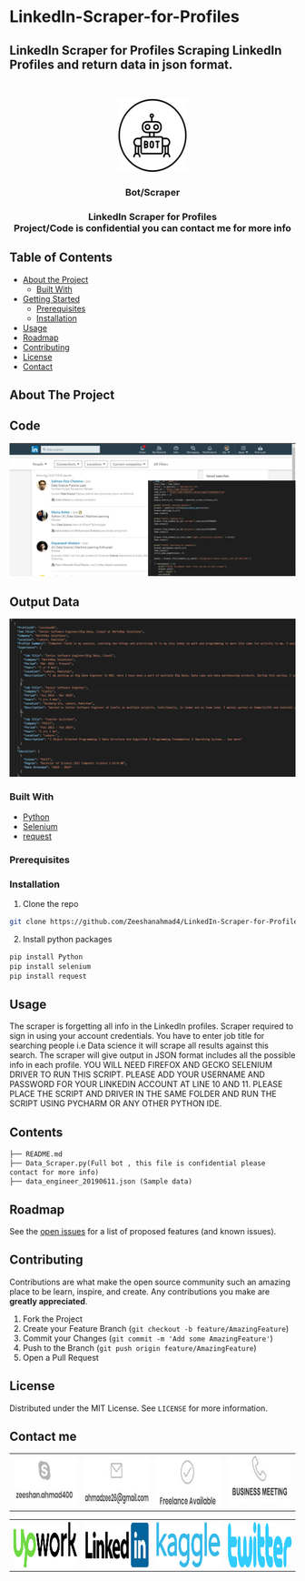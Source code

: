 # LinkedIn-Scraper-for-Profiles
## LinkedIn Scraper for Profiles Scraping LinkedIn  Profiles and return data in json format.


<!-- PROJECT LOGO -->
<br />
<p align="center">
  <a href="https://github.com/Zeeshanahmad4/Scraper--Bot-bexar.tx.publicsearch.us">
    <img src="https://github.com/Zeeshanahmad4/My-Path-to-Python/blob/master/multimedia/bot-136-504893.png" alt="Logo" width="120" height="128">
  </a>
  <h3 align="center">Bot/Scraper</h3>
  <h3 align="center">LinkedIn Scraper for Profiles</a> <br>
                                 Project/Code is confidential you can contact me for more info</h3>
</p>


<!-- TABLE OF CONTENTS -->
## Table of Contents

* [About the Project](#about-the-project)
  * [Built With](#built-with)
* [Getting Started](#getting-started)
  * [Prerequisites](#prerequisites)
  * [Installation](#installation)
* [Usage](#usage)
* [Roadmap](#roadmap)
* [Contributing](#contributing)
* [License](#license)
* [Contact](#contact)


<!-- ABOUT THE PROJECT -->
## About The Project


## Code
![Code](https://github.com/Zeeshanahmad4/LinkedIn-Scraper-for-Profiles/blob/master/3.jpg)

## Output Data
![Output-Data](https://github.com/Zeeshanahmad4/LinkedIn-Scraper-for-Profiles/blob/master/datasnap.PNG)


### Built With
* [Python](https://www.python.org/)
* [Selenium](https://selenium-python.readthedocs.io/)
* [request](https://docs.python.org/3/library/urllib.html)


### Prerequisites

### Installation
1. Clone the repo
```sh
git clone https://github.com/Zeeshanahmad4/LinkedIn-Scraper-for-Profiles.git
```

2. Install python packages
```sh
pip install Python
pip install selenium
pip install request
```

<!-- USAGE EXAMPLES -->
## Usage
The scraper is forgetting all info in the LinkedIn profiles. Scraper required to sign in using your account credentials. You have to enter job title for searching people i.e Data science it will scrape all results against this search. The scraper will give output in JSON format includes all the possible info in each profile. YOU WILL NEED FIREFOX AND GECKO SELENIUM DRIVER TO RUN THIS SCRIPT. PLEASE ADD YOUR USERNAME AND PASSWORD FOR YOUR LINKEDIN ACCOUNT AT LINE 10 AND 11. PLEASE PLACE THE SCRIPT AND DRIVER IN THE SAME FOLDER AND RUN THE SCRIPT USING PYCHARM OR ANY OTHER PYTHON IDE.



## Contents

```
├── README.md
├── Data_Scraper.py(Full bot , this file is confidential please contact for more info)
├── data_engineer_20190611.json (Sample data)

```

<!-- ROADMAP -->
## Roadmap
See the [open issues](https://github.com/Zeeshanahmad4/LinkedIn-Scraper-for-Profiles/issues) for a list of proposed features (and known issues).

<!-- CONTRIBUTING -->
## Contributing

Contributions are what make the open source community such an amazing place to be learn, inspire, and create. Any contributions you make are **greatly appreciated**.

1. Fork the Project
2. Create your Feature Branch (`git checkout -b feature/AmazingFeature`)
3. Commit your Changes (`git commit -m 'Add some AmazingFeature'`)
4. Push to the Branch (`git push origin feature/AmazingFeature`)
5. Open a Pull Request

<!-- LICENSE -->
## License
Distributed under the MIT License. See `LICENSE` for more information.

<!-- CONTACT -->
## Contact me

<table>
  <tr>
    <th>
      <ahref="http://zeeshanahmad.me/" >
    <img src="https://github.com/Zeeshanahmad4/My-Path-to-Python/blob/master/multimedia/edit1.jpg" alt="Logo" width="182" height="90">
 </a> </th>
    <th>
      <a href="http://zeeshanahmad.me/">
    <img src="https://github.com/Zeeshanahmad4/My-Path-to-Python/blob/master/multimedia/edit2.jpg" alt="Logo" width="182" height="90">
 </a> </th>
    <th>
      <a href="http://zeeshanahmad.me/">
    <img src="https://github.com/Zeeshanahmad4/My-Path-to-Python/blob/master/multimedia/edit3.jpg" alt="Logo" width="182" height="90">
 </a> </th>
    <th>
      <a href="http://zeeshanahmad.me/">
    <img src="https://github.com/Zeeshanahmad4/My-Path-to-Python/blob/master/multimedia/edit41.jpg" alt="Logo" width="182  " height="90">
 </a> </th>
    </tr>
 </table>
<table>
  <tr>
    <th>
      <a href="https://www.upwork.com/freelancers/~0180a61cf01f9bc71d" >
    <img src="https://github.com/Zeeshanahmad4/My-Path-to-Python/blob/master/multimedia/download.png" alt="Logo" width="182" height="80">
 </a> </th>
    <th>
      <a href="https://www.linkedin.com/in/zeeshan-ahmad-87098b105/">
    <img src="https://github.com/Zeeshanahmad4/My-Path-to-Python/blob/master/multimedia/linked-in-3200.jpg" alt="Logo" width="182" height="80">
 </a> </th>
    <th>
      <a href="https://www.kaggle.com/zeeshanahmad4">
    <img src="https://github.com/Zeeshanahmad4/My-Path-to-Python/blob/master/multimedia/Kaggle_logo.png" alt="Logo" width="182" height="80">
 </a> </th>
    <th>
      <a href="https://twitter.com/Zeeshan_Ahmad6">
    <img src="https://github.com/Zeeshanahmad4/My-Path-to-Python/blob/master/multimedia/twitter-logo-png-open-2000.png" alt="Logo" width="182" height="80">
 </a> </th>
    </tr>
 </table>


